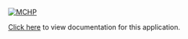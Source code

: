 [![MCHP](https://www.microchip.com/ResourcePackages/Microchip/assets/dist/images/logo.png)](https://www.microchip.com)

[Click here](https://internal.onlinedocs.microchip.com/v2/keyword-lookup?keyword=CSP_APPS_PIC32CM_SG_GC_SERCOM_I2C_EEPROM_READ_WRITE&redirect=true) to view documentation for this application.
